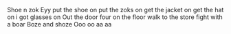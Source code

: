 Shoe n zok
Eyy put the shoe on put the zoks on get the jacket on get the hat on i got glasses on
Out the door four on the floor walk to the store fight with a boar
Boze and shoze
Ooo oo aa aa
